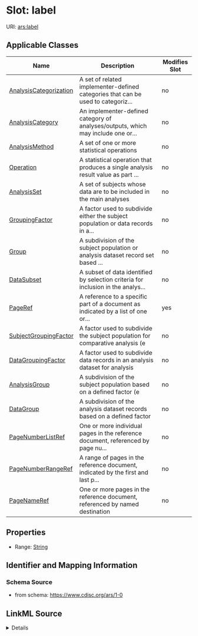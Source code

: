 # Slot: label

URI: [ars:label](https://www.cdisc.org/ars/1-0/label)



<!-- no inheritance hierarchy -->




## Applicable Classes

| Name | Description | Modifies Slot |
| --- | --- | --- |
[AnalysisCategorization](AnalysisCategorization.md) | A set of related implementer-defined categories that can be used to categoriz... |  no  |
[AnalysisCategory](AnalysisCategory.md) | An implementer-defined category of analyses/outputs, which may include one or... |  no  |
[AnalysisMethod](AnalysisMethod.md) | A set of one or more statistical operations |  no  |
[Operation](Operation.md) | A statistical operation that produces a single analysis result value as part ... |  no  |
[AnalysisSet](AnalysisSet.md) | A set of subjects whose data are to be included in the main analyses |  no  |
[GroupingFactor](GroupingFactor.md) | A factor used to subdivide either the subject population or data records in a... |  no  |
[Group](Group.md) | A subdivision of the subject population or analysis dataset record set based ... |  no  |
[DataSubset](DataSubset.md) | A subset of data identified by selection criteria for inclusion in the analys... |  no  |
[PageRef](PageRef.md) | A reference to a specific part of a document as indicated by a list of one or... |  yes  |
[SubjectGroupingFactor](SubjectGroupingFactor.md) | A factor used to subdivide the subject population for comparative analysis (e |  no  |
[DataGroupingFactor](DataGroupingFactor.md) | A factor used to subdivide data records in an analysis dataset for analysis |  no  |
[AnalysisGroup](AnalysisGroup.md) | A subdivision of the subject population based on a defined factor (e |  no  |
[DataGroup](DataGroup.md) | A subdivision of the analysis dataset records based on a defined factor |  no  |
[PageNumberListRef](PageNumberListRef.md) | One or more individual pages in the reference document, referenced by page nu... |  no  |
[PageNumberRangeRef](PageNumberRangeRef.md) | A range of pages in the reference document, indicated by the first and last p... |  no  |
[PageNameRef](PageNameRef.md) | One or more pages in the reference document, referenced by named destination |  no  |







## Properties

* Range: [String](String.md)





## Identifier and Mapping Information







### Schema Source


* from schema: https://www.cdisc.org/ars/1-0




## LinkML Source

<details>
```yaml
name: label
from_schema: https://www.cdisc.org/ars/1-0
rank: 1000
alias: label
domain_of:
- AnalysisCategorization
- AnalysisCategory
- AnalysisMethod
- Operation
- AnalysisSet
- GroupingFactor
- Group
- DataSubset
- PageRef
range: string

```
</details>